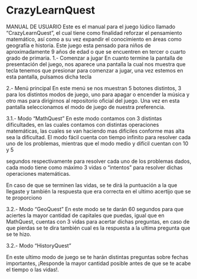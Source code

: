 # CrazyLearnQuest
MANUAL DE USUARIO
Este es el manual para el juego lúdico llamado “CrazyLearnQuest”, el cual tiene como finalidad reforzar el pensamiento matemático, así como a su vez expandir el conocimiento en áreas como geografía e historia. Este juego esta pensado para niños de aproximadamente 9 años de edad o que se encuentren en tercer o cuarto grado de primaria.
1.- Comenzar a jugar
En cuanto termine la pantalla de presentación del juego, nos aparece una pantalla la cual nos muestra que tecla tenemos que presionar para comenzar a jugar, una vez estemos en esta pantalla, pulsamos dicha tecla
 
2.- Menú principal
En este menú se nos muestran 5 botones distintos, 3 para los distintos modos de juego, uno para apagar o encender la música y otro mas para dirigirnos al repositorio oficial del juego. Una vez en esta pantalla seleccionamos el modo de juego de nuestra preferencia.
 
3.1.- Modo “MathQuest”
En este modo contamos con 3 distintas dificultades, en las cuales contamos con distintas operaciones matemáticas, las cuales se van haciendo mas difíciles conforme mas alta sea la dificultad.
El modo fácil cuenta con tiempo infinito para resolver cada uno de los problemas, mientras que el modo medio y difícil cuentan con 10 y 5
  
segundos respectivamente para resolver cada uno de los problemas dados, cada modo tiene como máximo 3 vidas o “intentos” para resolver dichas operaciones matemáticas.
  
En caso de que se terminen las vidas, se te dirá la puntuación a la que llegaste y también la respuesta que era correcta en el ultimo acertijo que se te proporciono
 
3.2.- Modo “GeoQuest”
En este modo se te darán 60 segundos para que aciertes la mayor cantidad de capitales que puedas, igual que en MathQuest, cuentas con 3 vidas para acertar dichas preguntas, en caso de que pierdas se te dira también cual es la respuesta a la ultima pregunta que se te hizo.
  
 3.2.- Modo “HistoryQuest”
 
 En este ultimo modo de juego se te harán distintas preguntas sobre fechas importantes, ¡Responde la mayor cantidad posible antes de que se te acabe el tiempo o las vidas!.
